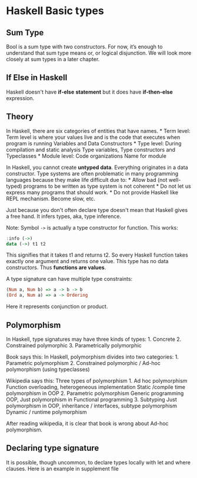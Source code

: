 # Haskell Basic types

## Sum Type
Bool is a sum type with two constructors. For now, it’s enough to understand that sum type means or, or logical disjunction. We will look more closely at sum types in a later chapter.

## If Else in Haskell
Haskell doesn't have **if-else** **statement** but it does have **if-then-else** expression.

## Theory
In Haskell, there are six categories of entities that have names.
    * Term level: Term level is where your values live and is the code that executes when program is running
        Variables and Data Constructors
    * Type level: During compilation and static analysis
        Type variables, Type constructors and Typeclasses
    * Module level: Code organizations
        Name for module

In Haskell, you cannot create **untyped data**. Everything originates in a data constructor. Type systems are often problematic in many programming languages because they make life difficult due to:
    * Allow bad (not well-typed) programs to be written as type system is not coherent
    * Do not let us express many programs that should work.
    * Do not provide Haskell like REPL mechanism. Become slow, etc.

Just because you don't often declare type doesn't mean that Haskell gives a free hand. It infers types, aka, type inference.

Note: Symbol ```->``` is actually a type constructor for function. This works:
```haskell
:info (->)
data (->) t1 t2
```
This signifies that it takes t1 and returns t2. So every Haskell function takes exactly one argument and returns one value. This type has no data constructors. Thus **functions are values**.

A type signature can have multiple type constraints:
```haskell
(Num a, Num b) => a -> b -> b
(Ord a, Num a) => a -> Ordering
```
Here it represents conjunction or product.

## Polymorphism
In Haskell, type signatures may have three kinds of types:
    1. Concrete
    2. Constrained polymorphic
    3. Parametrically polymorphic

Book says this:
In Haskell, polymorphism divides into two categories:
    1. Parametric polymorphism
    2. Constrained polymorphic / Ad-hoc polymorphism (using typeclasses)

Wikipedia says this:
Three types of polymorphism
    1. Ad hoc polymorphism
        Function overloading, heterogeneous implementation
        Static /compile time polymorphism in OOP
    2. Parametric polymorphism
        Generic programming OOP,
        Just polymorphism in Functional programming
    3. Subtyping
        Just polymorphism in OOP, inheritance / interfaces, subtype polymorphism
        Dynamic / runtime polymorphism

After reading wikipedia, it is clear that book is wrong about Ad-hoc polymorphism.

## Declaring type signature
It is possible, though uncommon, to declare types locally with let and where clauses. Here is an example in supplement file